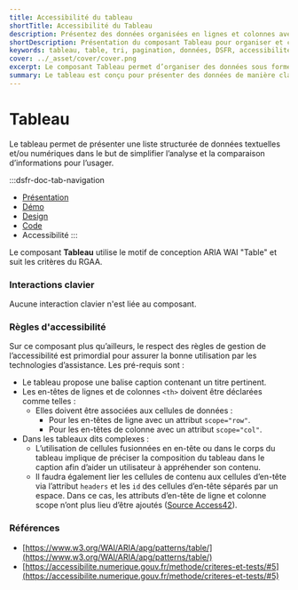 ```yaml
---
title: Accessibilité du tableau
shortTitle: Accessibilité du Tableau
description: Présentez des données organisées en lignes et colonnes avec le composant Tableau, pensé pour faciliter la lisibilité, la comparaison et la manipulation de contenus structurés dans vos interfaces.
shortDescription: Présentation du composant Tableau pour organiser et comparer des données.
keywords: tableau, table, tri, pagination, données, DSFR, accessibilité, lignes, colonnes, affichage structuré, composant, visualisation
cover: ../_asset/cover/cover.png
excerpt: Le composant Tableau permet d’organiser des données sous forme de lignes et colonnes, facilitant la lecture, la comparaison et la sélection d’informations. Il prend en charge le tri, la pagination et l’intégration de composants interactifs.
summary: Le tableau est conçu pour présenter des données de manière claire et structurée. Il prend en charge les fonctionnalités de tri, pagination, sélection de lignes et intégration de composants variés (boutons, liens, champs de saisie…). Il propose plusieurs états (par défaut, sélectionné) et tailles d’affichage (SM, MD, LG) selon le contexte. Bien que non personnalisable dans son ensemble, il permet de personnaliser les composants qu’il intègre. Son usage est recommandé pour des données complexes ou nombreuses, tout en restant attentif à la lisibilité sur tous les formats d’écran.
---
```


# Tableau

Le tableau permet de présenter une liste structurée de données textuelles et/ou numériques dans le but de simplifier l’analyse et la comparaison d’informations pour l’usager.

:::dsfr-doc-tab-navigation
- [Présentation](../index.md)
- [Démo](../demo/index.md)
- [Design](../design/index.md)
- [Code](../code/index.md)
- Accessibilité
:::

Le composant **Tableau** utilise le motif de conception ARIA WAI "Table" et suit les critères du RGAA.

### Interactions clavier

Aucune interaction clavier n'est liée au composant.

### Règles d'accessibilité

Sur ce composant plus qu’ailleurs, le respect des règles de gestion de l’accessibilité est primordial pour assurer la bonne utilisation par les technologies d’assistance. Les pré-requis sont :

  - Le tableau propose une balise caption contenant un titre pertinent.
  - Les en-têtes de lignes et de colonnes `<th>` doivent être déclarées comme telles :
    - Elles doivent être associées aux cellules de données :
      - Pour les en-têtes de ligne avec un attribut `scope="row"`.
      - Pour les en-têtes de colonne avec un attribut `scope="col"`.
  - Dans les tableaux dits complexes :
    - L’utilisation de cellules fusionnées en en-tête ou dans le corps du tableau implique de préciser la composition du tableau dans le caption afin d’aider un utilisateur à appréhender son contenu.
    - Il faudra également lier les cellules de contenu aux cellules d’en-tête via l’attribut `headers` et les `id` des cellules d’en-tête séparés par un espace. Dans ce cas, les attributs d’en-tête de ligne et colonne scope n’ont plus lieu d’être ajoutés ([Source Access42](https://access42.net/tableaux-donnees-complexes-integration-html-accessible-rgaa/)).

### Références

- [https://www.w3.org/WAI/ARIA/apg/patterns/table/](https://www.w3.org/WAI/ARIA/apg/patterns/table/)
- [https://accessibilite.numerique.gouv.fr/methode/criteres-et-tests/#5](https://accessibilite.numerique.gouv.fr/methode/criteres-et-tests/#5)
